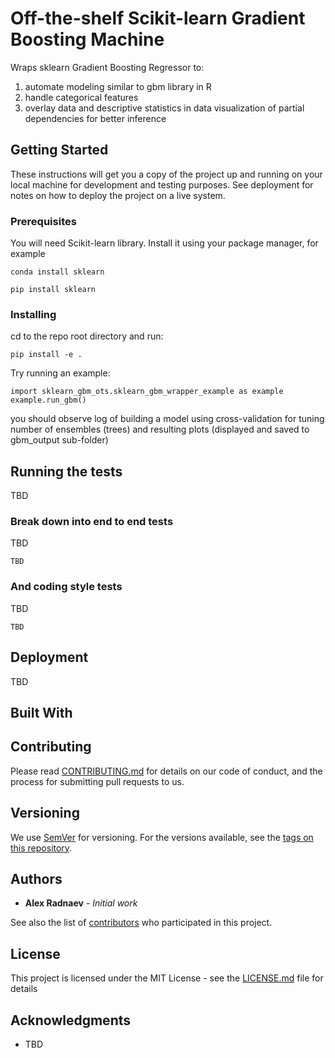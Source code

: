 # Off-the-shelf Scikit-learn Gradient Boosting Machine

Wraps sklearn Gradient Boosting Regressor to:
1. automate modeling similar to gbm library in R
2. handle categorical features
3. overlay data and descriptive statistics in data visualization of partial dependencies for better inference


## Getting Started

These instructions will get you a copy of the project up and running on your local machine for development and testing purposes. See deployment for notes on how to deploy the project on a live system.

### Prerequisites

You will need Scikit-learn library. Install it using your package manager, for example
```
conda install sklearn
```

```
pip install sklearn
```

### Installing

cd to the repo root directory and run:
```
pip install -e .
```

Try running an example:

```
import sklearn_gbm_ots.sklearn_gbm_wrapper_example as example
example.run_gbm()
```
you should observe log of building a model using cross-validation for tuning number of ensembles (trees) and resulting plots (displayed and saved to gbm_output sub-folder)

## Running the tests

TBD

### Break down into end to end tests

TBD

```
TBD
```

### And coding style tests

TBD

```
TBD
```

## Deployment

TBD

## Built With

 

## Contributing

Please read [CONTRIBUTING.md](https://link) for details on our code of conduct, and the process for submitting pull requests to us.

## Versioning

We use [SemVer](http://semver.org/) for versioning. For the versions available, see the [tags on this repository](https://github.com/your/project/tags). 

## Authors

* **Alex Radnaev** - *Initial work*

See also the list of [contributors](https://github.com/your/project/contributors) who participated in this project.

## License

This project is licensed under the MIT License - see the [LICENSE.md](LICENSE.md) file for details

## Acknowledgments

* TBD
